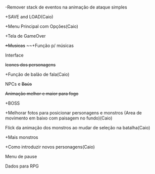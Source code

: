 -Remover stack de eventos na animação de ataque simples

+SAVE and LOAD(Caio)

+Menu Principal com Opções(Caio)

+Tela de GameOver

~~+Musicas~~
~~+Função p/ músicas

Interface

~~Icones dos personagens~~

+Função de balão de fala(Caio)

NPCs e ~~Baús~~

~~Animação melhor e maior para fogo~~

+BOSS

+Melhorar fotos para posicionar personagens e monstros (Area de movimento em baixo com paisagem no fundo)(Caio)

Flick da animação dos monstros ao mudar de seleção na batalha(Caio)

+Mais monstros

+Como introduzir novos personagens(Caio)

Menu de pause

Dados para RPG

